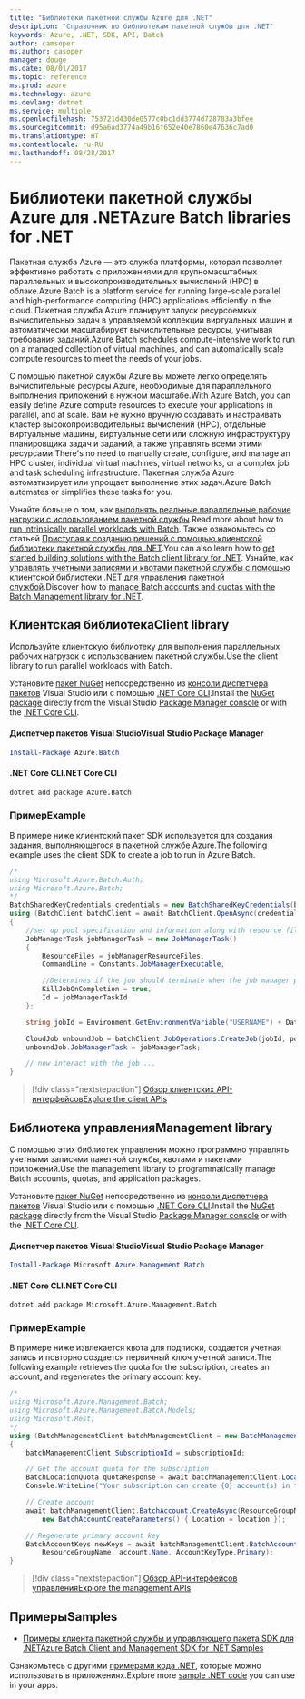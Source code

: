 ```yaml
---
title: "Библиотеки пакетной службы Azure для .NET"
description: "Справочник по библиотекам пакетной службы для .NET"
keywords: Azure, .NET, SDK, API, Batch
author: camsoper
ms.author: casoper
manager: douge
ms.date: 08/01/2017
ms.topic: reference
ms.prod: azure
ms.technology: azure
ms.devlang: dotnet
ms.service: multiple
ms.openlocfilehash: 753721d430de0577c0bc1dd3774d728783a3bfee
ms.sourcegitcommit: d95a6ad3774a49b16f652e40e7860e47636c7ad0
ms.translationtype: HT
ms.contentlocale: ru-RU
ms.lasthandoff: 08/28/2017
---
```

# <a name="azure-batch-libraries-for-net"></a><span data-ttu-id="5d7fc-104">Библиотеки пакетной службы Azure для .NET</span><span class="sxs-lookup"><span data-stu-id="5d7fc-104">Azure Batch libraries for .NET</span></span>

<span data-ttu-id="5d7fc-105">Пакетная служба Azure — это служба платформы, которая позволяет эффективно работать с приложениями для крупномасштабных параллельных и высокопроизводительных вычислений (HPC) в облаке.</span><span class="sxs-lookup"><span data-stu-id="5d7fc-105">Azure Batch is a platform service for running large-scale parallel and high-performance computing (HPC) applications efficiently in the cloud.</span></span> <span data-ttu-id="5d7fc-106">Пакетная служба Azure планирует запуск ресурсоемких вычислительных задач в управляемой коллекции виртуальных машин и автоматически масштабирует вычислительные ресурсы, учитывая требования заданий.</span><span class="sxs-lookup"><span data-stu-id="5d7fc-106">Azure Batch schedules compute-intensive work to run on a managed collection of virtual machines, and can automatically scale compute resources to meet the needs of your jobs.</span></span>

<span data-ttu-id="5d7fc-107">С помощью пакетной службы Azure вы можете легко определять вычислительные ресурсы Azure, необходимые для параллельного выполнения приложений в нужном масштабе.</span><span class="sxs-lookup"><span data-stu-id="5d7fc-107">With Azure Batch, you can easily define Azure compute resources to execute your applications in parallel, and at scale.</span></span> <span data-ttu-id="5d7fc-108">Вам не нужно вручную создавать и настраивать кластер высокопроизводительных вычислений (HPC), отдельные виртуальные машины, виртуальные сети или сложную инфраструктуру планировщика задач и заданий, а также управлять всеми этими ресурсами.</span><span class="sxs-lookup"><span data-stu-id="5d7fc-108">There's no need to manually create, configure, and manage an HPC cluster, individual virtual machines, virtual networks, or a complex job and task scheduling infrastructure.</span></span> <span data-ttu-id="5d7fc-109">Пакетная служба Azure автоматизирует или упрощает выполнение этих задач.</span><span class="sxs-lookup"><span data-stu-id="5d7fc-109">Azure Batch automates or simplifies these tasks for you.</span></span>

<span data-ttu-id="5d7fc-110">Узнайте больше о том, как [выполнять реальные параллельные рабочие нагрузки с использованием пакетной службы](/azure/batch/batch-technical-overview).</span><span class="sxs-lookup"><span data-stu-id="5d7fc-110">Read more about how to [run intrinsically parallel workloads with Batch](/azure/batch/batch-technical-overview).</span></span> <span data-ttu-id="5d7fc-111">Также ознакомьтесь со статьей [Приступая к созданию решений с помощью клиентской библиотеки пакетной службы для .NET](/azure/batch/batch-dotnet-get-started).</span><span class="sxs-lookup"><span data-stu-id="5d7fc-111">You can also learn how to [get started building solutions with the Batch client library for .NET](/azure/batch/batch-dotnet-get-started).</span></span> <span data-ttu-id="5d7fc-112">Узнайте, как [управлять учетными записями и квотами пакетной службы с помощью клиентской библиотеки .NET для управления пакетной службой](/azure/batch/batch-management-dotnet).</span><span class="sxs-lookup"><span data-stu-id="5d7fc-112">Discover how to [manage Batch accounts and quotas with the Batch Management library for .NET](/azure/batch/batch-management-dotnet).</span></span>

## <a name="client-library"></a><span data-ttu-id="5d7fc-113">Клиентская библиотека</span><span class="sxs-lookup"><span data-stu-id="5d7fc-113">Client library</span></span>

<span data-ttu-id="5d7fc-114">Используйте клиентскую библиотеку для выполнения параллельных рабочих нагрузок с использованием пакетной службы.</span><span class="sxs-lookup"><span data-stu-id="5d7fc-114">Use the client library to run parallel workloads with Batch.</span></span>

<span data-ttu-id="5d7fc-115">Установите [пакет NuGet](https://www.nuget.org/packages/Azure.Batch) непосредственно из [консоли диспетчера пакетов][PackageManager] Visual Studio или с помощью [.NET Core CLI][DotNetCLI].</span><span class="sxs-lookup"><span data-stu-id="5d7fc-115">Install the [NuGet package](https://www.nuget.org/packages/Azure.Batch) directly from the Visual Studio [Package Manager console][PackageManager] or with the [.NET Core CLI][DotNetCLI].</span></span>

#### <a name="visual-studio-package-manager"></a><span data-ttu-id="5d7fc-116">Диспетчер пакетов Visual Studio</span><span class="sxs-lookup"><span data-stu-id="5d7fc-116">Visual Studio Package Manager</span></span>

```powershell
Install-Package Azure.Batch
```

#### <a name="net-core-cli"></a><span data-ttu-id="5d7fc-117">.NET Core CLI</span><span class="sxs-lookup"><span data-stu-id="5d7fc-117">.NET Core CLI</span></span>

```bash
dotnet add package Azure.Batch
```

### <a name="example"></a><span data-ttu-id="5d7fc-118">Пример</span><span class="sxs-lookup"><span data-stu-id="5d7fc-118">Example</span></span>

<span data-ttu-id="5d7fc-119">В примере ниже клиентский пакет SDK используется для создания задания, выполняющегося в пакетной службе Azure.</span><span class="sxs-lookup"><span data-stu-id="5d7fc-119">The following example uses the client SDK to create a job to run in Azure Batch.</span></span>

```csharp
/*
using Microsoft.Azure.Batch.Auth;
using Microsoft.Azure.Batch;
*/
BatchSharedKeyCredentials credentials = new BatchSharedKeyCredentials(batchUrl, accountName, accountKey);
using (BatchClient batchClient = await BatchClient.OpenAsync(credentials))
{
    //set up pool specification and information along with resource files here
    JobManagerTask jobManagerTask = new JobManagerTask()
    {
        ResourceFiles = jobManagerResourceFiles,
        CommandLine = Constants.JobManagerExecutable,

        //Determines if the job should terminate when the job manager process exits.
        KillJobOnCompletion = true,
        Id = jobManagerTaskId
    };

    string jobId = Environment.GetEnvironmentVariable("USERNAME") + DateTime.UtcNow.ToString("yyyyMMdd-HHmmss");

    CloudJob unboundJob = batchClient.JobOperations.CreateJob(jobId, poolInformation);
    unboundJob.JobManagerTask = jobManagerTask;

    // now interact with the job ...
}
```

> [!div class="nextstepaction"]
> [<span data-ttu-id="5d7fc-120">Обзор клиентских API-интерфейсов</span><span class="sxs-lookup"><span data-stu-id="5d7fc-120">Explore the client APIs</span></span>](/dotnet/api/overview/azure/batch/client)

## <a name="management-library"></a><span data-ttu-id="5d7fc-121">Библиотека управления</span><span class="sxs-lookup"><span data-stu-id="5d7fc-121">Management library</span></span>

<span data-ttu-id="5d7fc-122">С помощью этих библиотек управления можно программно управлять учетными записями пакетной службы, квотами и пакетами приложений.</span><span class="sxs-lookup"><span data-stu-id="5d7fc-122">Use the management library to programmatically manage Batch accounts, quotas, and application packages.</span></span>

<span data-ttu-id="5d7fc-123">Установите [пакет NuGet](https://www.nuget.org/packages/Microsoft.Azure.Management.Batch) непосредственно из [консоли диспетчера пакетов][PackageManager] Visual Studio или с помощью [.NET Core CLI][DotNetCLI].</span><span class="sxs-lookup"><span data-stu-id="5d7fc-123">Install the [NuGet package](https://www.nuget.org/packages/Microsoft.Azure.Management.Batch) directly from the Visual Studio [Package Manager console][PackageManager] or with the [.NET Core CLI][DotNetCLI].</span></span>

#### <a name="visual-studio-package-manager"></a><span data-ttu-id="5d7fc-124">Диспетчер пакетов Visual Studio</span><span class="sxs-lookup"><span data-stu-id="5d7fc-124">Visual Studio Package Manager</span></span>

```powershell
Install-Package Microsoft.Azure.Management.Batch
```

#### <a name="net-core-cli"></a><span data-ttu-id="5d7fc-125">.NET Core CLI</span><span class="sxs-lookup"><span data-stu-id="5d7fc-125">.NET Core CLI</span></span>

```bash
dotnet add package Microsoft.Azure.Management.Batch
```

### <a name="example"></a><span data-ttu-id="5d7fc-126">Пример</span><span class="sxs-lookup"><span data-stu-id="5d7fc-126">Example</span></span>

<span data-ttu-id="5d7fc-127">В примере ниже извлекается квота для подписки, создается учетная запись и повторно создается первичный ключ учетной записи.</span><span class="sxs-lookup"><span data-stu-id="5d7fc-127">The following example retrieves the quota for the subscription, creates an account, and regenerates the primary account key.</span></span>

```csharp
/*
using Microsoft.Azure.Management.Batch;
using Microsoft.Azure.Management.Batch.Models;
using Microsoft.Rest;
*/
using (BatchManagementClient batchManagementClient = new BatchManagementClient(new TokenCredentials(accessToken)))
{
    batchManagementClient.SubscriptionId = subscriptionId;

    // Get the account quota for the subscription
    BatchLocationQuota quotaResponse = await batchManagementClient.Location.GetQuotasAsync(location);
    Console.WriteLine("Your subscription can create {0} account(s) in the {1} region.", quotaResponse.AccountQuota, location);

    // Create account
    await batchManagementClient.BatchAccount.CreateAsync(ResourceGroupName, accountName, 
        new BatchAccountCreateParameters() { Location = location });

    // Regenerate primary account key
    BatchAccountKeys newKeys = await batchManagementClient.BatchAccount.RegenerateKeyAsync(
        ResourceGroupName, account.Name, AccountKeyType.Primary);
}
```

> [!div class="nextstepaction"]
> [<span data-ttu-id="5d7fc-128">Обзор API-интерфейсов управления</span><span class="sxs-lookup"><span data-stu-id="5d7fc-128">Explore the management APIs</span></span>](/dotnet/api/overview/azure/batch/management)

## <a name="samples"></a><span data-ttu-id="5d7fc-129">Примеры</span><span class="sxs-lookup"><span data-stu-id="5d7fc-129">Samples</span></span>

* [<span data-ttu-id="5d7fc-130">Примеры клиента пакетной службы и управляющего пакета SDK для .NET</span><span class="sxs-lookup"><span data-stu-id="5d7fc-130">Azure Batch Client and Management SDK for .NET Samples</span></span>](https://github.com/Azure/azure-batch-samples/tree/master/CSharp)

<span data-ttu-id="5d7fc-131">Ознакомьтесь с другими [примерами кода .NET](https://azure.microsoft.com/resources/samples/?platform=dotnet), которые можно использовать в приложениях.</span><span class="sxs-lookup"><span data-stu-id="5d7fc-131">Explore more [sample .NET code](https://azure.microsoft.com/resources/samples/?platform=dotnet) you can use in your apps.</span></span>

[PackageManager]: https://docs.microsoft.com/nuget/tools/package-manager-console
[DotNetCLI]: https://docs.microsoft.com/dotnet/core/tools/dotnet-add-package

